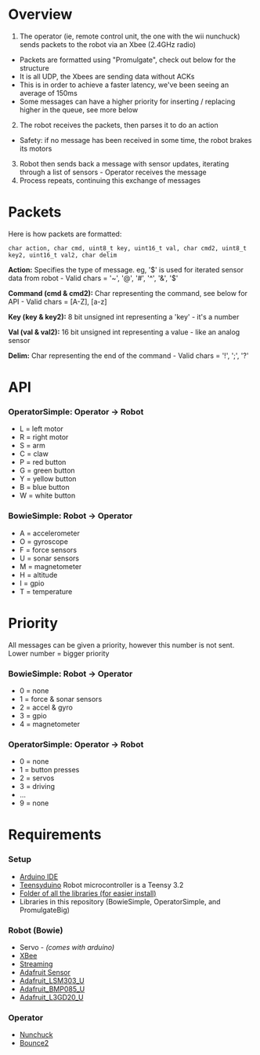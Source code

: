 # Overview

1. The operator (ie, remote control unit, the one with the wii nunchuck) sends packets to the robot via an Xbee (2.4GHz radio)
  * Packets are formatted using "Promulgate", check out below for the structure
  * It is all UDP, the Xbees are sending data without ACKs
  * This is in order to achieve a faster latency, we've been seeing an average of 150ms
  * Some messages can have a higher priority for inserting / replacing higher in the queue, see more below
2. The robot receives the packets, then parses it to do an action
  * Safety: if no message has been received in some time, the robot brakes its motors
3. Robot then sends back a message with sensor updates, iterating through a list of sensors - Operator receives the message
4. Process repeats, continuing this exchange of messages


# Packets

Here is how packets are formatted:

`char action, char cmd, uint8_t key, uint16_t val, char cmd2, uint8_t key2, uint16_t val2, char delim`

**Action:** Specifies the type of message. eg, '$' is used for iterated sensor data from robot - Valid chars = '~', '@', '#', '^', '&', '$'

**Command (cmd & cmd2):** Char representing the command, see below for API - Valid chars = [A-Z], [a-z]

**Key (key & key2):** 8 bit unsigned int representing a 'key' - it's a number

**Val (val & val2):** 16 bit unsigned int representing a value - like an analog sensor

**Delim:** Char representing the end of the command - Valid chars = '!', ';', '?'


# API

### OperatorSimple: Operator -> Robot
- L = left motor
- R = right motor
- S = arm
- C = claw
- P = red button
- G = green button
- Y = yellow button
- B = blue button
- W = white button

### BowieSimple: Robot -> Operator
- A = accelerometer
- O = gyroscope
- F = force sensors
- U = sonar sensors
- M = magnetometer
- H = altitude
- I = gpio
- T = temperature


# Priority

All messages can be given a priority, however this number is not sent. Lower number = bigger priority

### BowieSimple: Robot -> Operator
- 0 = none
- 1 = force & sonar sensors
- 2 = accel & gyro
- 3 = gpio
- 4 = magnetometer

### OperatorSimple: Operator -> Robot
- 0 = none
- 1 = button presses
- 2 = servos
- 3 = driving
- ...
- 9 = none


# Requirements

### Setup
- [Arduino IDE](https://www.arduino.cc/en/Main/Software)
- [Teensyduino](https://www.pjrc.com/teensy/teensyduino.html) Robot microcontroller is a Teensy 3.2
- [Folder of all the libraries (for easier install)](https://drive.google.com/open?id=0B2b0J3sadfPxcGZVVjhFRGUwLUU)
- Libraries in this repository (BowieSimple, OperatorSimple, and PromulgateBig)

### Robot (Bowie)
- Servo - _(comes with arduino)_
- [XBee](https://github.com/andrewrapp/xbee-arduino)
- [Streaming](http://arduiniana.org/libraries/streaming/)
- [Adafruit Sensor](https://github.com/adafruit/Adafruit_Sensor)
- [Adafruit_LSM303_U](https://github.com/adafruit/Adafruit_LSM303DLHC)
- [Adafruit_BMP085_U](https://github.com/adafruit/Adafruit_BMP085_Unified)
- [Adafruit_L3GD20_U](https://github.com/adafruit/Adafruit_L3GD20_U)

### Operator
- [Nunchuck](https://github.com/GabrielBianconi/ArduinoNunchuk)
- [Bounce2](https://github.com/thomasfredericks/Bounce2)

